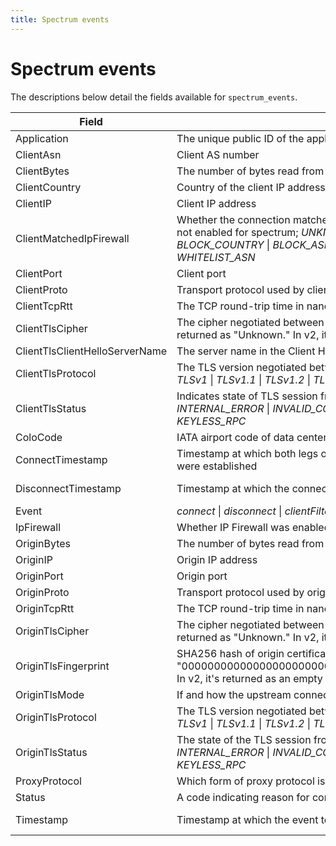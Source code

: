 ```yaml
---
title: Spectrum events
---
```


# Spectrum events

The descriptions below detail the fields available for `spectrum_events`.

<TableWrap>

| Field                          | Value                                                                                                                                                                                                                                                                                                                           | Type          |
| ------------------------------ | ------------------------------------------------------------------------------------------------------------------------------------------------------------------------------------------------------------------------------------------------------------------------------------------------------------------------------- | ------------- |
| Application                    | The unique public ID of the application on which the event occurred                                                                                                                                                                                                                                                             | string        |
| ClientAsn                      | Client AS number                                                                                                                                                                                                                                                                                                                | int           |
| ClientBytes                    | The number of bytes read from the client by the Spectrum service                                                                                                                                                                                                                                                                | int           |
| ClientCountry                  | Country of the client IP address                                                                                                                                                                                                                                                                                                | string        |
| ClientIP                       | Client IP address                                                                                                                                                                                                                                                                                                               | string        |
| ClientMatchedIpFirewall        | Whether the connection matched any IP Firewall rules. UNKNOWN = No match or Firewall not enabled for spectrum; <em>UNKNOWN</em> \| <em>ALLOW</em> \| <em>BLOCK_ERROR</em> \| <em>BLOCK_IP</em> \| <em>BLOCK_COUNTRY</em> \| <em>BLOCK_ASN</em> \| <em>WHITELIST_IP</em> \| <em>WHITELIST_COUNTRY</em> \| <em>WHITELIST_ASN</em> | string        |
| ClientPort                     | Client port                                                                                                                                                                                                                                                                                                                     | int           |
| ClientProto                    | Transport protocol used by client; <em>tcp</em> \| <em>udp</em> \| <em>unix</em>                                                                                                                                                                                                                                                | string        |
| ClientTcpRtt                   | The TCP round-trip time in nanoseconds between the client and Spectrum                                                                                                                                                                                                                                                          | int           |
| ClientTlsCipher                | The cipher negotiated between the client and Spectrum. In v1, an unknown cipher returned as "Unknown." In v2, it's returned as "UNK."                                                                                                                                                                                           | string        |
| ClientTlsClientHelloServerName | The server name in the Client Hello message from client to Spectrum                                                                                                                                                                                                                                                             | string        |
| ClientTlsProtocol              | The TLS version negotiated between the client and Spectrum; <em>unknown</em> \| <em>none</em> \| <em>SSLv3</em> \| <em>TLSv1</em> \| <em>TLSv1.1</em> \| <em>TLSv1.2</em> \| <em>TLSv1.3</em>                                                                                                                                   | string        |
| ClientTlsStatus                | Indicates state of TLS session from the client to Spectrum; <em>UNKNOWN</em> \| <em>OK</em> \| <em>INTERNAL_ERROR</em> \| <em>INVALID_CONFIG</em> \| <em>INVALID_SNI</em> \| <em>HANDSHAKE_FAILED</em> \| <em>KEYLESS_RPC</em>                                                                                                  | string        |
| ColoCode                       | IATA airport code of data center that received the request                                                                                                                                                                                                                                                                      | string        |
| ConnectTimestamp               | Timestamp at which both legs of the connection (client/edge, edge/origin or nexthop) were established                                                                                                                                                                                                                           | int or string |
| DisconnectTimestamp            | Timestamp at which the connection was closed                                                                                                                                                                                                                                                                                    | int or string |
| Event                          | <em>connect</em> \| <em>disconnect</em> \| <em>clientFiltered</em> \| <em>tlsError</em> \| <em>resolveOrigin</em> \| <em>originError</em>                                                                                                                                                                                       | string        |
| IpFirewall                     | Whether IP Firewall was enabled at time of connection                                                                                                                                                                                                                                                                           | bool          |
| OriginBytes                    | The number of bytes read from the origin by Spectrum                                                                                                                                                                                                                                                                            | int           |
| OriginIP                       | Origin IP address                                                                                                                                                                                                                                                                                                               | string        |
| OriginPort                     | Origin port                                                                                                                                                                                                                                                                                                                     | int           |
| OriginProto                    | Transport protocol used by origin; <em>tcp</em> \| <em>udp</em> \| <em>unix</em>                                                                                                                                                                                                                                                | string        |
| OriginTcpRtt                   | The TCP round-trip time in nanoseconds between Spectrum and the origin                                                                                                                                                                                                                                                          | int           |
| OriginTlsCipher                | The cipher negotiated between Spectrum and the origin. In v1, an unknown cipher returned as "Unknown." In v2, it's returned as "UNK."                                                                                                                                                                                           | string        |
| OriginTlsFingerprint           | SHA256 hash of origin certificate. In v1, an unknown SHA256 hash is returned as "0000000000000000000000000000000000000000000000000000000000000000." In v2, it's returned as an empty string.                                                                                                                                    | string        |
| OriginTlsMode                  | If and how the upstream connection is encrypted; <em>unknown</em> \| <em>off</em> \| <em>flexible</em> \| <em>full</em> \| <em>strict</em>                                                                                                                                                                                      | string        |
| OriginTlsProtocol              | The TLS version negotiated between Spectrum and the origin; <em>unknown</em> \| <em>none</em> \| <em>SSLv3</em> \| <em>TLSv1</em> \| <em>TLSv1.1</em> \| <em>TLSv1.2</em> \| <em>TLSv1.3</em>                                                                                                                                   | string        |
| OriginTlsStatus                | The state of the TLS session from Spectrum to the origin; <em>UNKNOWN</em> \| <em>OK</em> \| <em>INTERNAL_ERROR</em> \| <em>INVALID_CONFIG</em> \| <em>INVALID_SNI</em> \| <em>HANDSHAKE_FAILED</em> \| <em>KEYLESS_RPC</em>                                                                                                    | string        |
| ProxyProtocol                  | Which form of proxy protocol is applied to the given connection; <em>off</em> \| <em>v1</em> \| <em>v2</em> \| <em>simple</em>                                                                                                                                                                                                  | string        |
| Status                         | A code indicating reason for connection closure                                                                                                                                                                                                                                                                                 | int           |
| Timestamp                      | Timestamp at which the event took place                                                                                                                                                                                                                                                                                         | int or string |

</TableWrap>